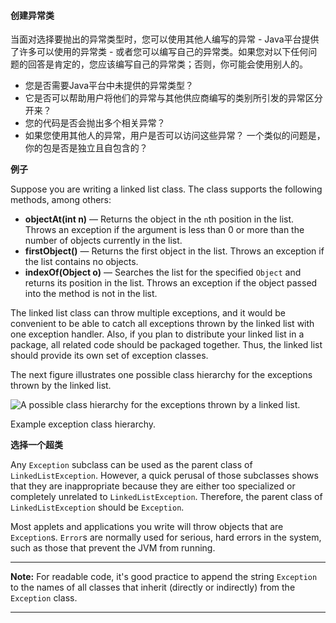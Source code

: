 #### 创建异常类

当面对选择要抛出的异常类型时，您可以使用其他人编写的异常 -  Java平台提供了许多可以使用的异常类 - 或者您可以编写自己的异常类。如果您对以下任何问题的回答是肯定的，您应该编写自己的异常类；否则，你可能会使用别人的。

 - 您是否需要Java平台中未提供的异常类型？
 - 它是否可以帮助用户将他们的异常与其他供应商编写的类别所引发的异常区分开来？
 - 您的代码是否会抛出多个相关异常？
 - 如果您使用其他人的异常，用户是否可以访问这些异常？ 一个类似的问题是，你的包是否是独立且自包含的？

**例子**

Suppose you are writing a linked list class. The class supports the following methods, among others:

- **objectAt(int n)** — Returns the object in the `n`th position in the list. Throws an exception if the argument is less than 0 or more than the number of objects currently in the list.
- **firstObject()** — Returns the first object in the list. Throws an exception if the list contains no objects.
- **indexOf(Object o)** — Searches the list for the specified `Object` and returns its position in the list. Throws an exception if the object passed into the method is not in the list.

The linked list class can throw multiple exceptions, and it would be convenient to be able to catch all exceptions thrown by the linked list with one exception handler. Also, if you plan to distribute your linked list in a package, all related code should be packaged together. Thus, the linked list should provide its own set of exception classes.

The next figure illustrates one possible class hierarchy for the exceptions thrown by the linked list.

![A possible class hierarchy for the exceptions thrown by a linked list.](https://docs.oracle.com/javase/tutorial/figures/essential/exceptions-hierarchy.gif)

Example exception class hierarchy.

**选择一个超类**

Any `Exception` subclass can be used as the parent class of `LinkedListException`. However, a quick perusal of those subclasses shows that they are inappropriate because they are either too specialized or completely unrelated to `LinkedListException`. Therefore, the parent class of `LinkedListException` should be `Exception`.

Most applets and applications you write will throw objects that are `Exception`s. `Error`s are normally used for serious, hard errors in the system, such as those that prevent the JVM from running.

------

**Note:** For readable code, it's good practice to append the string `Exception` to the names of all classes that inherit (directly or indirectly) from the `Exception` class.

------